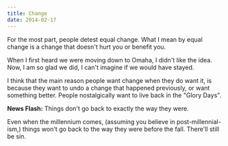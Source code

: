 ```yaml
---
title: Change
date: 2014-02-17
---
```


For the most part, people detest equal change. What I mean by equal change is a change that doesn't hurt you or benefit you.

When I first heard we were moving down to Omaha, I didn't like the idea. Now, I am so glad we did, I can't imagine if we would have stayed.

I think that the main reason people want change when they do want it, is because they want to undo a change that happened previously, or want something better. People nostalgically want to live back in the "Glory Days".

**News Flash:** Things don't go back to exactly the way they were.

Even when the millennium comes, (assuming you believe in post-millennial-ism,) things won't go back to the way they were before the fall. There'll still be sin.
